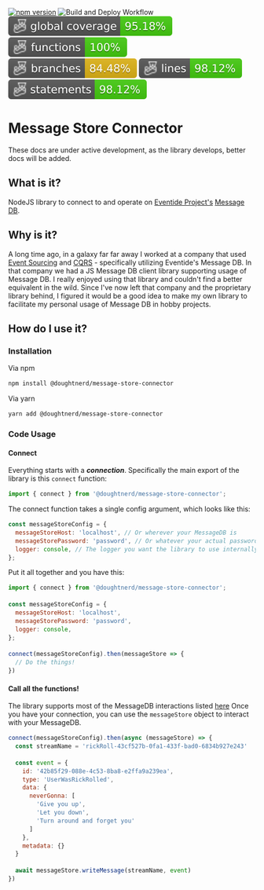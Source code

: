 [![npm version](https://badge.fury.io/js/%40doughtnerd%2Fmessage-store-connector.svg)](https://badge.fury.io/js/%40doughtnerd%2Fmessage-store-connector)
![Build and Deploy Workflow](https://github.com/doughtnerd/message-store-connector/actions/workflows/npm-package-workflow.yml/badge.svg)
![Global Coverage](https://github.com/doughtnerd/message-store-connector/blob/master/badges/coverage-global%20coverage.svg)
![Function Coverage](https://github.com/doughtnerd/message-store-connector/blob/master/badges/coverage-functions.svg)
![Branch Coverage](https://github.com/doughtnerd/message-store-connector/blob/master/badges/coverage-branches.svg)
![Lines Coverage](https://github.com/doughtnerd/message-store-connector/blob/master/badges/coverage-lines.svg)
![Statement Coverage](https://github.com/doughtnerd/message-store-connector/blob/master/badges/coverage-statements.svg)

# Message Store Connector
These docs are under active development, as the library develops, better docs will be added.

## What is it?
NodeJS library to connect to and operate on [Eventide Project's](http://docs.eventide-project.org/) [Message DB](http://docs.eventide-project.org/user-guide/message-db/).

## Why is it?
A long time ago, in a galaxy far far away I worked at a company that used [Event Sourcing](https://martinfowler.com/eaaDev/EventSourcing.html) and [CQRS](https://martinfowler.com/bliki/CQRS.html) - specifically utilizing Eventide's Message DB. In that company we had a JS Message DB client library supporting usage of Message DB. I really enjoyed using that library and couldn't find a better equivalent in the wild. Since I've now left that company and the proprietary library behind, I figured it would be a good idea to make my own library to facilitate my personal usage of Message DB in hobby projects.

## How do I use it?

### Installation
Via npm
```bash
npm install @doughtnerd/message-store-connector
```

Via yarn
```bash
yarn add @doughtnerd/message-store-connector
```

### Code Usage


#### Connect
Everything starts with a ___connection___.
Specifically the main export of the library is this ```connect``` function:
```Javascript
import { connect } from '@doughtnerd/message-store-connector';
```

The connect function takes a single config argument, which looks like this:

```Javascript
const messageStoreConfig = {
  messageStoreHost: 'localhost', // Or wherever your MessageDB is
  messageStorePassword: 'password', // Or whatever your actual password is
  logger: console, // The logger you want the library to use internally
};
```

Put it all together and you have this:
```JavaScript
import { connect } from '@doughtnerd/message-store-connector';

const messageStoreConfig = {
  messageStoreHost: 'localhost', 
  messageStorePassword: 'password', 
  logger: console, 
};

connect(messageStoreConfig).then(messageStore => {
  // Do the things!
})
```

#### Call all the functions!
The library supports most of the MessageDB interactions listed [here](http://docs.eventide-project.org/user-guide/message-db/server-functions.html)
Once you have your connection, you can use the ```messageStore``` object to interact with your MessageDB.

```JavaScript
connect(messageStoreConfig).then(async (messageStore) => {
  const streamName = 'rickRoll-43cf527b-0fa1-433f-bad0-6834b927e243'

  const event = {
    id: '42b85f29-088e-4c53-8ba8-e2ffa9a239ea',
    type: 'UserWasRickRolled',
    data: {
      neverGonna: [
        'Give you up',
        'Let you down',
        'Turn around and forget you'
      ]
    },
    metadata: {}
  }

  await messageStore.writeMessage(streamName, event)
})
```